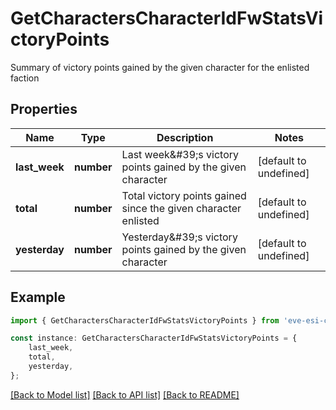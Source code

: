 # GetCharactersCharacterIdFwStatsVictoryPoints

Summary of victory points gained by the given character for the enlisted faction

## Properties

Name | Type | Description | Notes
------------ | ------------- | ------------- | -------------
**last_week** | **number** | Last week\&#39;s victory points gained by the given character | [default to undefined]
**total** | **number** | Total victory points gained since the given character enlisted | [default to undefined]
**yesterday** | **number** | Yesterday\&#39;s victory points gained by the given character | [default to undefined]

## Example

```typescript
import { GetCharactersCharacterIdFwStatsVictoryPoints } from 'eve-esi-client-ts';

const instance: GetCharactersCharacterIdFwStatsVictoryPoints = {
    last_week,
    total,
    yesterday,
};
```

[[Back to Model list]](../README.md#documentation-for-models) [[Back to API list]](../README.md#documentation-for-api-endpoints) [[Back to README]](../README.md)
